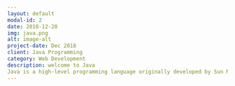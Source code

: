 ```yaml
---
layout: default
modal-id: 2
date: 2018-12-20
img: java.png
alt: image-alt
project-date: Dec 2018
client: Java Programming
category: Web Development
description: welcome to Java
Java is a high-level programming language originally developed by Sun Microsystems and released in 1995. Java runs on a variety of platforms, such as Windows, Mac OS, and the various versions of UNIX. It is a multi-threaded programming language which means we can develop multi-threaded program using Java. A multi-threaded program contains two or more parts that can run concurrently and each part can handle a different task at the same time making optimal use of the available resources specially when your computer has multiple CPUs. Multi-threading enables you to write in a way where multiple activities can proceed concurrently in the same program.
---
```

